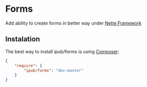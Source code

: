 # Forms

Add ability to create forms in better way under [Nette Framework](http://nette.org/)

## Instalation

The best way to install ipub/forms is using  [Composer](http://getcomposer.org/):


```json
{
	"require": {
		"ipub/forms": "dev-master"
	}
}
```